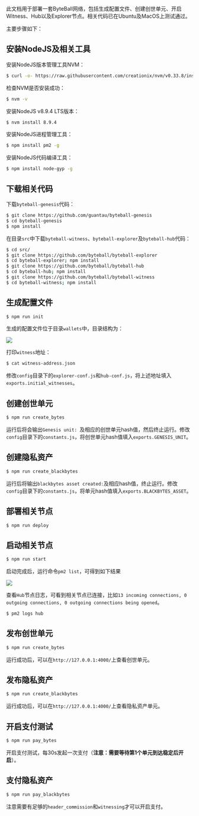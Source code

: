 此文档用于部署一套ByteBall网络，包括生成配置文件、创建创世单元、开启Witness、Hub以及Explorer节点。相关代码已在Ubuntu及MacOS上测试通过。

主要步骤如下：

## 安装NodeJS及相关工具

安装NodeJS版本管理工具NVM：

```bash
$ curl -o- https://raw.githubusercontent.com/creationix/nvm/v0.33.8/install.sh | bash
```

检查NVM是否安装成功：

```bash
$ nvm -v
```

安装NodeJS v8.9.4 LTS版本：

```bash
$ nvm install 8.9.4
```

安装NodeJS进程管理工具：

```bash
$ npm install pm2 -g
```

安装NodeJS代码编译工具：

```bash
$ npm install node-gyp -g
```

## 下载相关代码

下载`byteball-genesis`代码：

```bash
$ git clone https://github.com/guantau/byteball-genesis
$ cd byteball-genesis
$ npm install
```

在目录`src`中下载`byteball-witness`、`byteball-explorer`及`byteball-hub`代码：

```bash
$ cd src/
$ git clone https://github.com/byteball/byteball-explorer
$ cd byteball-explorer; npm install
$ git clone https://github.com/byteball/byteball-hub
$ cd byteball-hub; npm install
$ git clone https://github.com/byteball/byteball-witness
$ cd byteball-witness; npm install
```

## 生成配置文件

```bash
$ npm run init
```

生成的配置文件位于目录`wallets`中，目录结构为：

![](http://oc7urqs4c.bkt.clouddn.com/2018-09-16-byteball_wallets.png)

打印`witness`地址：

```bash
$ cat witness-address.json
```

修改`config`目录下的`explorer-conf.js`和`hub-conf.js`，将上述地址填入`exports.initial_witnesses`。

## 创建创世单元

```bash
$ npm run create_bytes
```

运行后将会输出`Genesis unit: `及相应的创世单元hash值，然后终止运行。修改`config`目录下的`constants.js`，将创世单元hash值填入`exports.GENESIS_UNIT`。

## 创建隐私资产

```bash
$ npm run create_blackbytes
```

运行后将输出`blackbytes asset created:`及相应hash值，终止运行。修改`config`目录下的`constants.js`，将单元hash值填入`exports.BLACKBYTES_ASSET`。

## 部署相关节点

```bash
$ npm run deploy
```

## 启动相关节点

```bash
$ npm run start
```

启动完成后，运行命令`pm2 list`，可得到如下结果

![](http://oc7urqs4c.bkt.clouddn.com/2018-04-01-byteball-genesis-pm2.png)

查看`Hub`节点日志，可看到相关节点已连接，比如`13 incoming connections, 0 outgoing connections, 0 outgoing connections being opened`。

```bash
$ pm2 logs hub
```

## 发布创世单元

```bash
$ npm run create_bytes
```

运行成功后，可以在`http://127.0.0.1:4000/`上查看创世单元。

## 发布隐私资产

```bash
$ npm run create_blackbytes
```

运行成功后，可以在`http://127.0.0.1:4000/`上查看隐私资产单元。


## 开启支付测试

```bash
$ npm run pay_bytes
```

开启支付测试，每30s发起一次支付（**注意：需要等待第1个单元到达稳定后开启**）。

## 支付隐私资产

```bash
$ npm run pay_blackbytes
```

注意需要有足够的`header_commission`和`witnessing`才可以开启支付。